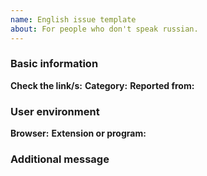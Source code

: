 ```yaml
---
name: English issue template
about: For people who don't speak russian.
---
```


### Basic information

**Check the link/s:** <!-- Next to this phrase, specify the link/s you want to check. Please specify all links in Inline code format (see here https://guides.github.com/features/mastering-markdown/) -->
**Category:** <!-- There are three categories: Anti-adblock, Pop-ups and Breakage -->
**Reported from:** <!-- In which country is your IP address? -->

### User environment
**Browser:**
**Extension or program:** 

### Additional message
